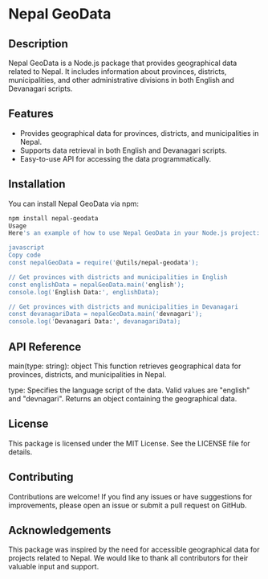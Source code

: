 # Nepal GeoData

## Description

Nepal GeoData is a Node.js package that provides geographical data related to Nepal. It includes information about provinces, districts, municipalities, and other administrative divisions in both English and Devanagari scripts.

## Features

- Provides geographical data for provinces, districts, and municipalities in Nepal.
- Supports data retrieval in both English and Devanagari scripts.
- Easy-to-use API for accessing the data programmatically.

## Installation

You can install Nepal GeoData via npm:

```bash
npm install nepal-geodata
Usage
Here's an example of how to use Nepal GeoData in your Node.js project:

javascript
Copy code
const nepalGeoData = require('@utils/nepal-geodata');

// Get provinces with districts and municipalities in English
const englishData = nepalGeoData.main('english');
console.log('English Data:', englishData);

// Get provinces with districts and municipalities in Devanagari
const devanagariData = nepalGeoData.main('devnagari');
console.log('Devanagari Data:', devanagariData);
```

## API Reference
main(type: string): object
This function retrieves geographical data for provinces, districts, and municipalities in Nepal.

type: Specifies the language script of the data. Valid values are "english" and "devnagari".
Returns an object containing the geographical data.

## License
This package is licensed under the MIT License. See the LICENSE file for details.

## Contributing
Contributions are welcome! If you find any issues or have suggestions for improvements, please open an issue or submit a pull request on GitHub.

## Acknowledgements
This package was inspired by the need for accessible geographical data for projects related to Nepal. We would like to thank all contributors for their valuable input and support.
